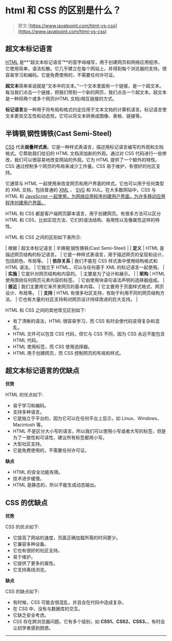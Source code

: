 # html 和 CSS 的区别是什么？

> 原文:[https://www.javatpoint.com/html-vs-css](https://www.javatpoint.com/html-vs-css)

## 超文本标记语言

[HTML](https://www.javatpoint.com/html-tutorial) 是**“超文本标记语言”**的首字母缩写，用于创建网页和网络应用程序。它使用简单，语法松散。它几乎建立在每个网站上，并得到每个浏览器的支持。很容易学习和编码。它是免费使用的，不需要任何许可证。

**超文本**简单来说就是“文本中的文本。”一个文本里面有一个链接，是一个超文本。每当我们点击一个链接，把我们带到一个新的网页，我们点击一个超文本。超文本是一种将两个或多个网页(HTML 文档)相互链接的方式。

**标记语言**是一种用于将布局和格式约定应用于文本文档的计算机语言。标记语言使文本更具交互性和动态性。它可以将文本转换成图像、表格、链接等。

## 半铸钢ˌ钢性铸铁(Cast Semi-Steel)

[CSS](https://www.javatpoint.com/css-tutorial) 代表**层叠样式表**。它是一种样式表语言，描述用标记语言编写的外观和文档格式。它帮助我们给旧的 HTML 文档添加新的外观。通过对 CSS 代码进行一些修改，我们可以很容易地改变网站的外观。它为 HTML 提供了一个额外的特性。CSS 通过控制多个网页的布局来减少工作量。CSS 易于维护，有很好的社区支持。

它通常与 HTML 一起使用来改变网页和用户界面的样式。它也可以用于任何类型的 XML 文档，包括普通的 [XML](https://www.javatpoint.com/xml-tutorial) 、 [SVG](https://www.javatpoint.com/svg-tutorial) 和 XUL。在大多数网站中，CSS 与 HTML 和 [JavaScript 一起使用，为网络应用程序创建用户界面，为许多移动应用程序创建用户界面。](https://www.javatpoint.com/javascript-tutorial)

HTML 和 CSS 都是客户端网页脚本语言，用于创建网页。有很多方法可以区分 HTML 和 CSS，比如实现方法、它们的语法结构、易用性以及像属性这样的特性。

HTML 和 CSS 之间的区别如下表所示:

| 根据 | 超文本标记语言 | 半铸钢ˌ钢性铸铁(Cast Semi-Steel) |
| **定义** | HTML 是描述网页结构的标记语言。 | 它是一种样式表语言，用于描述网页的呈现和设计，包括颜色、布局等。 |
| **依存关系** | 我们不能在 CSS 样式表中使用结构格式和 HTML 语法。 | 它独立于 HTML，可以与任何基于 XML 的标记语言一起使用。 |
| **实施** | 它是针对网页结构和内容的。 | 主要是为了设计和展示。 |
| **架构** | HTML 使用围绕任何网页元素内容的标签。 | 它由使用块语句语法声明的选择器组成。 |
| **接近** | 我们主要用它来开发网页的基本内容。 | 它主要用于页面样式格式、网页设计、布局等。 |
| **支持** | HTML 有很多社区支持，有助于利用不同的网页结构方法。 | 它也有大量的社区支持和对网页设计持续改进的巨大支持。 |

HTML 和 CSS 之间的其他常见区别如下:

*   有了清晰的语法，HTML 很容易学习，而 CSS 有时会使代码变得复杂和混乱。
*   HTML 文件可以包含 CSS 代码，但它与 CSS 不同，因为 CSS 永远不能包含 HTML 代码。
*   HTML 使用标签，而 CSS 使用选择器。
*   HTML 用于创建网页，而 CSS 控制网页的布局和样式。

## 超文本标记语言的优缺点

**优势**

HTML 的优点如下:

*   易于学习和编码。
*   支持多种语言。
*   它是独立于平台的，因为它可以在任何平台上显示，如 Linux、Windows、Macintosh 等。
*   HTML 不是区分大小写的语言，所以我们可以使用小写或者大写的标签，但是为了一致性和可读性，建议所有标签都用小写。
*   大型社区支持。
*   它是免费使用的，不需要任何许可证。

**缺点**

*   HTML 的安全功能有限。
*   技术进步缓慢。
*   HTML 是静态的，所以不能生成动态输出。

## CSS 的优缺点

**优势**

CSS 的优点如下:

*   它提高了网站的速度，页面正确加载所需的时间更少。
*   它兼容多种设备。
*   它也有很好的社区支持。
*   易于维护。
*   它提供了更多的属性。
*   它支持离线浏览。

**缺点**

CSS 的缺点如下:

*   有时候，CSS 可能会很混乱，并且会在代码中造成复杂。
*   在 CSS 中，没有与数据库的交互。
*   它缺乏安全考虑。
*   CSS 存在跨浏览器问题。它有多个级别，如 **CSS1、CSS2、CSS3、**，有时会让初学者感到困惑。

* * *